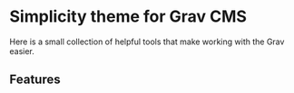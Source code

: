 # Simplicity theme for Grav CMS
Here is a small collection of helpful tools that make working with the Grav easier.

## Features
